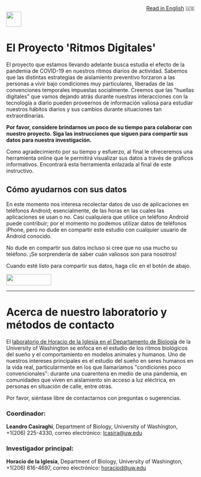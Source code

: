 <div style="text-align: right"><a href="https://delaiglesialab.github.io/DigitalRhythmsProject">Read in English</a> 🇺🇸 </div>
<img src="https://icons-for-free.com/iconfiles/png/512/Android-1320568265274623818.png" height="40" width="40">

# El Proyecto 'Ritmos Digitales'

El proyecto que estamos llevando adelante busca estudia el efecto de la pandemia de COVID-19 en nuestros ritmos diarios de actividad. Sabemos que las distintas estrategias de aislamiento preventivo forzaron a las personas a vivir bajo condiciones muy particulares, liberadas de las convenciones temporales impuestas socialmente. Creemos que las "huellas digitales" que vamos dejando atrás durante nuestras interacciones con la tecnología a diario pueden proveernos de información valiosa para estudiar nuestros hábitos diarios y sus cambios durante situaciones tan extraordinarias.

**Por favor, considere brindarnos un poco de su tiempo para colaborar con nuestro proyecto. Siga las instrucciones que siguen para compartir sus datos para nuestra investigación.**


Como agradecimiento por su tiempo y esfuerzo, al final le ofreceremos una herramienta online que le permitirá visualizar sus datos a través de gráficos informativos. Encontrará esta herramienta enlazada al final de este instructivo.

## Cómo ayudarnos con sus datos

En este momento nos interesa recolectar datos de uso de aplicaciones en teléfonos Android; esencialmente, de las horas en las cuales las aplicaciones se usan o no. Casi cualquiera que utilice un teléfono Android puede contribuir; por el momento no podemos utilizar datos de teléfonos iPhone, pero no dude en compartir este estudio con cualquier usuario de Android conocido.

No dude en compartir sus datos incluso si cree que no usa mucho su teléfono. ¡Se sorprendería de saber cuán valiosos son para nosotros!

Cuando esté listo para compartir sus datos, haga clic en el botón de abajo.


[<img src="https://user-images.githubusercontent.com/42762378/101787108-bd8e1980-3b24-11eb-93db-17a75fb16952.png" height="30" width="120">](https://delaiglesialab.github.io/DigitalRhythmsProject/es/1_android_landing_page_es)

<hr>

# Acerca de nuestro laboratorio y métodos de contacto

El <a href="http://depts.washington.edu/delaiglesialab/wordpress/">laboratorio de Horacio de la Iglesia en el Departamento de Biología</a> de la University of Washington se enfoca en el estudio de los ritmos biológicos del sueño y el comportamiento en modelos animales y humanos. Uno de nuestros intereses principales es el estudio del sueño en seres humanos en la vida real, particularmente en los que llamaríamos "condiciones poco convencionales": durante una cuarentena en medio de una pandemia, en comunidades que viven en aislamiento sin acceso a luz eléctrica, en personas en situación de calle, entre otras.

Por favor, siéntase libre de contactarnos con preguntas o sugerencias.

### Coordinador:

**Leandro Casiraghi**, Department of Biology, University of Washington, +1(206) 225-4330,
correo electrónico: <a href="mailto:lcasira@uw.edu">lcasira@uw.edu</a>

### Investigador principal:

**Horacio de la Iglesia**, Department of Biology, University of Washington, +1(206) 616-4697,
correo electrónico: <a href="mailto:horaciod@uw.edu">horaciod@uw.edu</a>

